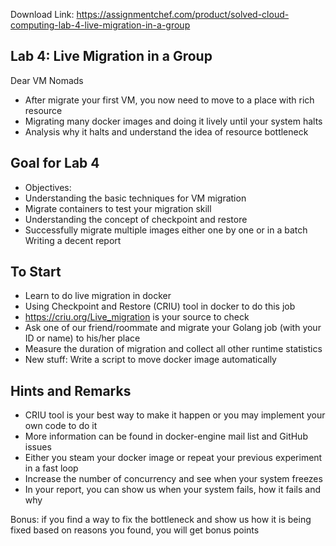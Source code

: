 Download Link: https://assignmentchef.com/product/solved-cloud-computing-lab-4-live-migration-in-a-group
<br>
<h2>Lab 4: Live Migration in a Group</h2>

Dear VM Nomads

<ul>

 <li>After migrate your first VM, you now need to move to a place with rich resource</li>

 <li>Migrating many docker images and doing it lively until your system halts</li>

 <li>Analysis why it halts and understand the idea of resource bottleneck</li>

</ul>

<h2>Goal for Lab 4</h2>

<ul>

 <li>Objectives:</li>

 <li>Understanding the basic techniques for VM migration</li>

 <li>Migrate containers to test your migration skill</li>

 <li>Understanding the concept of checkpoint and restore</li>

 <li>Successfully migrate multiple images either one by one or in a batch Writing a decent report</li>

</ul>

<h2>To Start</h2>

<ul>

 <li>Learn to do live migration in docker</li>

 <li>Using Checkpoint and Restore (CRIU) tool in docker to do this job</li>

 <li><a href="https://criu.org/Live_migration">https://criu.org/Live_migration</a> is your source to check</li>

 <li>Ask one of our friend/roommate and migrate your Golang job (with your ID or name) to his/her place</li>

 <li>Measure the duration of migration and collect all other runtime statistics</li>

 <li>New stuff: Write a script to move docker image automatically</li>

</ul>

<h2>Hints and Remarks</h2>

<ul>

 <li>CRIU tool is your best way to make it happen or you may implement your own code to do it</li>

 <li>More information can be found in docker-engine mail list and GitHub issues</li>

 <li>Either you steam your docker image or repeat your previous experiment in a fast loop</li>

 <li>Increase the number of concurrency and see when your system freezes</li>

 <li>In your report, you can show us when your system fails, how it fails and why</li>

</ul>

Bonus: if you find a way to fix the bottleneck and show us how it is being fixed based on reasons you found, you will get bonus points